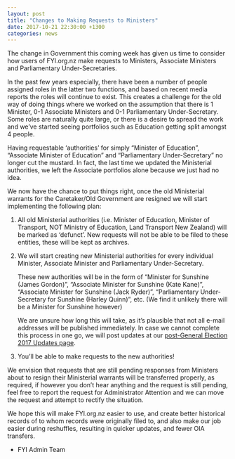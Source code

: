 ```yaml
---
layout: post
title: "Changes to Making Requests to Ministers"
date: 2017-10-21 22:30:00 +1300
categories: news
---
```


The change in Government this coming week has given us time to consider how users of FYI.org.nz make requests to Ministers, Associate Ministers and Parliamentary Under-Secretaries.

In the past few years especially, there have been a number of people assigned roles in the latter two functions, and based on recent media reports the roles will continue to exist.  This creates a challenge for the old way of doing things where we worked on the assumption that there is 1 Minister, 0-1 Associate Ministers and 0-1 Parliamentary Under-Secretary.  Some roles are naturally quite large, or there is a desire to spread the work and we’ve started seeing portfolios such as Education getting split amongst 4 people.

Having requestable ‘authorities’ for simply “Minister of Education”, “Associate Minister of Education” and “Parliamentary Under-Secretary” no longer cut the mustard.  In fact, the last time we updated the Ministerial authorities, we left the Associate portfolios alone because we just had no idea.

We now have the chance to put things right, once the old Ministerial warrants for the Caretaker/Old Government are resigned we will start implementing the following plan:

1.  All old Ministerial authorities (i.e. Minister of Education, Minister of Transport, NOT Ministry of Education, Land Transport New Zealand) will be marked as ‘defunct’.  New requests will not be able to be filed to these entities, these will be kept as archives.
2.  We will start creating new Ministerial authorities for every individual Minister, Associate Minister and Parliamentary Under-Secretary.

    These new authorities will be in the form of “Minister for Sunshine (James Gordon)”, “Associate Minister for Sunshine (Kate Kane)”, “Associate Minister for Sunshine (Jack Ryder)”, “Parliamentary Under-Secretary for Sunshine (Harley Quinn)”, etc.  (We find it unlikely there will be a Minister for Sunshine however)

    We are unsure how long this will take, as it’s plausible that not all e-mail addresses will be published immediately.  In case we cannot complete this process in one go, we will post updates at our [post-General Election 2017 Updates page](/election-2017/).
3.  You’ll be able to make requests to the new authorities!

We envision that requests that are still pending responses from Ministers about to resign their Ministerial warrants will be transferred properly, as required, if however you don’t hear anything and the request is still pending, feel free to report the request for Administrator Attention and we can move the request and attempt to rectify the situation.

We hope this will make FYI.org.nz easier to use, and create better historical records of to whom records were originally filed to, and also make our job easier during reshuffles, resulting in quicker updates, and fewer OIA transfers.

- FYI Admin Team
